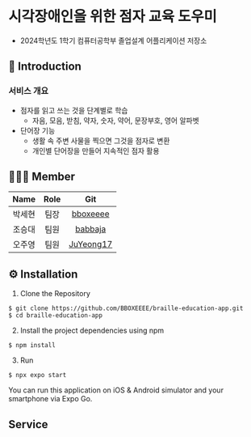 # 시각장애인을 위한 점자 교육 도우미

- 2024학년도 1학기 컴퓨터공학부 졸업설계 어플리케이션 저장소

## 📌 Introduction

### 서비스 개요
- 점자를 읽고 쓰는 것을 단계별로 학습
  - 자음, 모음, 받침, 약자, 숫자, 약어, 문장부호, 영어 알파벳
- 단어장 기능
  - 생활 속 주변 사물을 찍으면 그것을 점자로 변환
  - 개인별 단어장을 만들어 지속적인 점자 활용

## 🧑🏻‍💻 Member

|Name|Role|Git|
|:--:|:--:|:--:|
|박세현|팀장|[bboxeeee](https://github.com/BBOXEEEE)
|조승대|팀원|[babbaja](https://github.com/babbaja)
|오주영|팀원|[JuYeong17](https://github.com/JuYeong17)

## ⚙️ Installation

1. Clone the Repository

```shell
$ git clone https://github.com/BBOXEEEE/braille-education-app.git
$ cd braille-education-app
```

2. Install the project dependencies using npm

```shell
$ npm install
```

3. Run

```shell
$ npx expo start
```

You can run this application on iOS & Android simulator and your smartphone via Expo Go.

## Service
